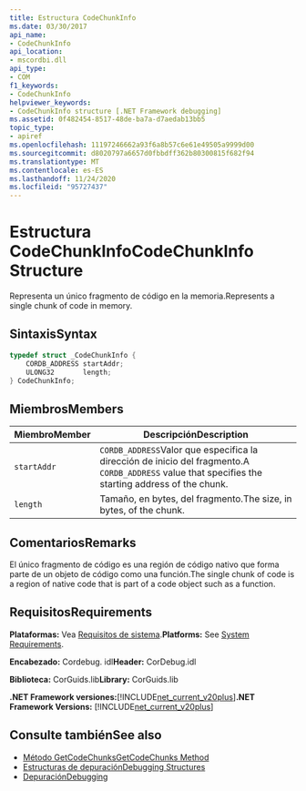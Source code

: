 ```yaml
---
title: Estructura CodeChunkInfo
ms.date: 03/30/2017
api_name:
- CodeChunkInfo
api_location:
- mscordbi.dll
api_type:
- COM
f1_keywords:
- CodeChunkInfo
helpviewer_keywords:
- CodeChunkInfo structure [.NET Framework debugging]
ms.assetid: 0f482454-8517-48de-ba7a-d7aedab13bb5
topic_type:
- apiref
ms.openlocfilehash: 11197246662a93f6a8b57c6e61e49505a9999d00
ms.sourcegitcommit: d8020797a6657d0fbbdff362b80300815f682f94
ms.translationtype: MT
ms.contentlocale: es-ES
ms.lasthandoff: 11/24/2020
ms.locfileid: "95727437"
---
```

# <a name="codechunkinfo-structure"></a><span data-ttu-id="af0ab-102">Estructura CodeChunkInfo</span><span class="sxs-lookup"><span data-stu-id="af0ab-102">CodeChunkInfo Structure</span></span>

<span data-ttu-id="af0ab-103">Representa un único fragmento de código en la memoria.</span><span class="sxs-lookup"><span data-stu-id="af0ab-103">Represents a single chunk of code in memory.</span></span>  
  
## <a name="syntax"></a><span data-ttu-id="af0ab-104">Sintaxis</span><span class="sxs-lookup"><span data-stu-id="af0ab-104">Syntax</span></span>  
  
```cpp  
typedef struct _CodeChunkInfo {  
    CORDB_ADDRESS startAddr;  
    ULONG32       length;  
} CodeChunkInfo;  
```  
  
## <a name="members"></a><span data-ttu-id="af0ab-105">Miembros</span><span class="sxs-lookup"><span data-stu-id="af0ab-105">Members</span></span>  
  
|<span data-ttu-id="af0ab-106">Miembro</span><span class="sxs-lookup"><span data-stu-id="af0ab-106">Member</span></span>|<span data-ttu-id="af0ab-107">Descripción</span><span class="sxs-lookup"><span data-stu-id="af0ab-107">Description</span></span>|  
|------------|-----------------|  
|`startAddr`|<span data-ttu-id="af0ab-108">`CORDB_ADDRESS`Valor que especifica la dirección de inicio del fragmento.</span><span class="sxs-lookup"><span data-stu-id="af0ab-108">A `CORDB_ADDRESS` value that specifies the starting address of the chunk.</span></span>|  
|`length`|<span data-ttu-id="af0ab-109">Tamaño, en bytes, del fragmento.</span><span class="sxs-lookup"><span data-stu-id="af0ab-109">The size, in bytes, of the chunk.</span></span>|  
  
## <a name="remarks"></a><span data-ttu-id="af0ab-110">Comentarios</span><span class="sxs-lookup"><span data-stu-id="af0ab-110">Remarks</span></span>  

 <span data-ttu-id="af0ab-111">El único fragmento de código es una región de código nativo que forma parte de un objeto de código como una función.</span><span class="sxs-lookup"><span data-stu-id="af0ab-111">The single chunk of code is a region of native code that is part of a code object such as a function.</span></span>  
  
## <a name="requirements"></a><span data-ttu-id="af0ab-112">Requisitos</span><span class="sxs-lookup"><span data-stu-id="af0ab-112">Requirements</span></span>  

 <span data-ttu-id="af0ab-113">**Plataformas:** Vea [Requisitos de sistema](../../get-started/system-requirements.md).</span><span class="sxs-lookup"><span data-stu-id="af0ab-113">**Platforms:** See [System Requirements](../../get-started/system-requirements.md).</span></span>  
  
 <span data-ttu-id="af0ab-114">**Encabezado:** Cordebug. idl</span><span class="sxs-lookup"><span data-stu-id="af0ab-114">**Header:** CorDebug.idl</span></span>  
  
 <span data-ttu-id="af0ab-115">**Biblioteca:** CorGuids.lib</span><span class="sxs-lookup"><span data-stu-id="af0ab-115">**Library:** CorGuids.lib</span></span>  
  
 <span data-ttu-id="af0ab-116">**.NET Framework versiones:**[!INCLUDE[net_current_v20plus](../../../../includes/net-current-v20plus-md.md)]</span><span class="sxs-lookup"><span data-stu-id="af0ab-116">**.NET Framework Versions:** [!INCLUDE[net_current_v20plus](../../../../includes/net-current-v20plus-md.md)]</span></span>  
  
## <a name="see-also"></a><span data-ttu-id="af0ab-117">Consulte también</span><span class="sxs-lookup"><span data-stu-id="af0ab-117">See also</span></span>

- [<span data-ttu-id="af0ab-118">Método GetCodeChunks</span><span class="sxs-lookup"><span data-stu-id="af0ab-118">GetCodeChunks Method</span></span>](icordebugcode2-getcodechunks-method.md)
- [<span data-ttu-id="af0ab-119">Estructuras de depuración</span><span class="sxs-lookup"><span data-stu-id="af0ab-119">Debugging Structures</span></span>](debugging-structures.md)
- [<span data-ttu-id="af0ab-120">Depuración</span><span class="sxs-lookup"><span data-stu-id="af0ab-120">Debugging</span></span>](index.md)
